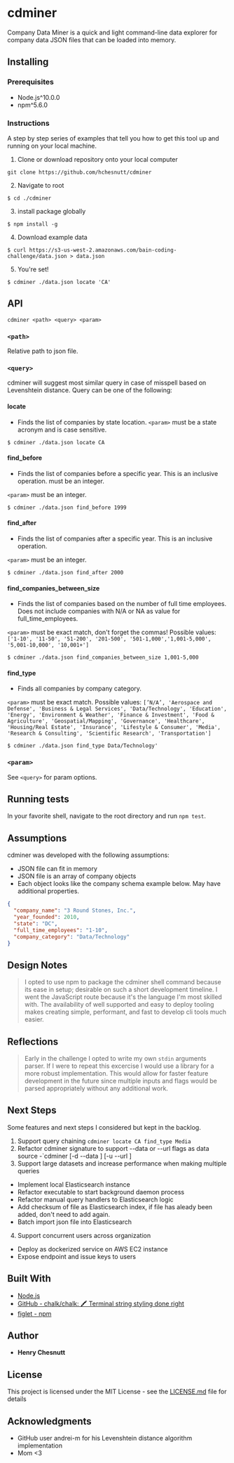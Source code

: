 # cdminer

Company Data Miner is a quick and light command-line data explorer for company data JSON files that can be loaded into memory.

## Installing

### Prerequisites
- Node.js^10.0.0
- npm^5.6.0

### Instructions

A step by step series of examples that tell you how to get this tool up and running on your local machine.

1. Clone or download repository onto your local computer
```shell
git clone https://github.com/hchesnutt/cdminer
```

2. Navigate to root
```shell
$ cd ./cdminer
```

3. install package globally
```shell
$ npm install -g
```

4. Download example data
```shell
$ curl https://s3-us-west-2.amazonaws.com/bain-coding-challenge/data.json > data.json
```

5. You're set!
```shell
$ cdminer ./data.json locate 'CA'
```
## API
```shell
cdminer <path> <query> <param>
```
### `<path>`
Relative path to json file.

### `<query>`
cdminer will suggest most similar query in case of misspell based on Levenshtein distance. Query can be one of the following:
#### **locate**
  - Finds the list of companies by state location. 
`<param>` must be a state acronym and is case sensitive.
```shell
$ cdminer ./data.json locate CA
```

#### **find_before**
  - Finds the list of companies before a specific year. This is an inclusive operation. must be an integer.

`<param>` must be an integer.
```shell
$ cdminer ./data.json find_before 1999
```

#### **find_after**
  - Finds the list of companies after a specific year. This is an inclusive
operation.

`<param>` must be an integer.
```shell
$ cdminer ./data.json find_after 2000
```

#### **find_companies_between_size**
  - Finds the list of companies based on the number of full time employees.
Does not include companies with N/A or NA as value for full_time_employees.

`<param>` must be exact match, don't forget the commas! Possible values: `['1-10', '11-50', '51-200', '201-500', '501-1,000','1,001-5,000', '5,001-10,000', '10,001+']`
```shell
$ cdminer ./data.json find_companies_between_size 1,001-5,000
```

#### **find_type**
  - Finds all companies by company category.

`<param>` must be exact match. Possible values: `[’N/A’, 'Aerospace and Defense', 'Business & Legal Services', 'Data/Technology', 'Education', 'Energy', 'Environment & Weather', 'Finance & Investment', 'Food & Agriculture', 'Geospatial/Mapping', 'Governance', 'Healthcare', 'Housing/Real Estate', 'Insurance', 'Lifestyle & Consumer', 'Media', 'Research & Consulting', 'Scientific Research', 'Transportation']`
```shell
$ cdminer ./data.json find_type Data/Technology'
```

### `<param>`
See `<query>` for param options.

## Running tests

In your favorite shell, navigate to the root directory and run `npm test`.


## Assumptions
cdminer was developed with the following assumptions:
- JSON file can fit in memory
- JSON file is an array of company objects
- Each object looks like the company schema example below. May have additional properties.
```json
{
  "company_name": "3 Round Stones, Inc.",
  "year_founded": 2010,
  "state": "DC",
  "full_time_employees": "1-10",
  "company_category": "Data/Technology"
}
```

## Design Notes
> I opted to use npm to package the cdminer shell command because its ease in setup; desirable on such a short development timeline. I went the JavaScript route because it's the language I'm most skilled with. The availability of well supported and easy to deploy tooling makes creating simple, performant, and fast to develop cli tools much easier.

## Reflections
  > Early in the challenge I opted to write my own `stdin` arguments parser. If I were to repeat this excercise I would use a library for a more robust implementation. This would allow for faster feature development in the future since multiple inputs and flags would be parsed appropriately without any additional work.

## Next Steps
Some features and next steps I considered but kept in the backlog.
1. Support query chaining `cdminer locate CA find_type Media`
2. Refactor cdminer signature to support --data or --url flags as data source
  -`cdminer <query> <param> [-d --data <path>] [-u --url <remotepath>]
3. Support large datasets and increase performance when making multiple queries
  - Implement local Elasticsearch instance
  - Refactor executable to start background daemon process
  - Refactor manual query handlers to Elasticsearch logic
  - Add checksum of file as Elasticsearch index, if file has aleady been added, don't need to add again.
  - Batch import json file into Elasticsearch
4. Support concurrent users across organization
  - Deploy as dockerized service on AWS EC2 instance
  - Expose endpoint and issue keys to users


## Built With

* [Node.js](https://nodejs.org/en/)
* [GitHub - chalk/chalk: 🖍 Terminal string styling done right](https://github.com/chalk/chalk)
* [figlet - npm](https://www.npmjs.com/package/figlet)

## Author

* **Henry Chesnutt**

## License

This project is licensed under the MIT License - see the [LICENSE.md](LICENSE.md) file for details

## Acknowledgments

* GitHub user andrei-m for his Levenshtein distance algorithm implementation
* Mom <3

